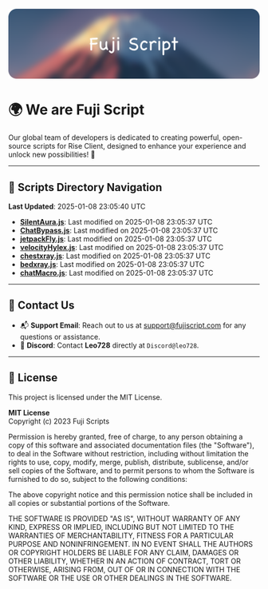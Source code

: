 ![Banner](.github/b.webp)

# 🌍 **We are Fuji Script**

Our global team of developers is dedicated to creating powerful, open-source scripts for Rise Client, designed to enhance your experience and unlock new possibilities! 🌟

---
<!-- SCRIPTS_NAVIGATION_START -->
## 📂 **Scripts Directory Navigation**

**Last Updated**: 2025-01-08 23:05:40 UTC

- **[SilentAura.js](scripts/SilentAura.js)**: Last modified on 2025-01-08 23:05:37 UTC
- **[ChatBypass.js](scripts/ChatBypass.js)**: Last modified on 2025-01-08 23:05:37 UTC
- **[jetpackFly.js](scripts/jetpackFly.js)**: Last modified on 2025-01-08 23:05:37 UTC
- **[velocityHylex.js](scripts/velocityHylex.js)**: Last modified on 2025-01-08 23:05:37 UTC
- **[chestxray.js](scripts/chestxray.js)**: Last modified on 2025-01-08 23:05:37 UTC
- **[bedxray.js](scripts/bedxray.js)**: Last modified on 2025-01-08 23:05:37 UTC
- **[chatMacro.js](scripts/chatMacro.js)**: Last modified on 2025-01-08 23:05:37 UTC

<!-- SCRIPTS_NAVIGATION_END -->

---

## 💬 **Contact Us**  
- 📬 **Support Email**: Reach out to us at [support@fujiscript.com](mailto:support@fujiscript.com) for any questions or assistance.  
- 💬 **Discord**: Contact **Leo728** directly at `Discord@leo728`.

---

## 📜 **License**

This project is licensed under the MIT License.  

**MIT License**  
Copyright (c) 2023 Fuji Scripts  

Permission is hereby granted, free of charge, to any person obtaining a copy of this software and associated documentation files (the "Software"), to deal in the Software without restriction, including without limitation the rights to use, copy, modify, merge, publish, distribute, sublicense, and/or sell copies of the Software, and to permit persons to whom the Software is furnished to do so, subject to the following conditions:  

The above copyright notice and this permission notice shall be included in all copies or substantial portions of the Software.  

THE SOFTWARE IS PROVIDED "AS IS", WITHOUT WARRANTY OF ANY KIND, EXPRESS OR IMPLIED, INCLUDING BUT NOT LIMITED TO THE WARRANTIES OF MERCHANTABILITY, FITNESS FOR A PARTICULAR PURPOSE AND NONINFRINGEMENT. IN NO EVENT SHALL THE AUTHORS OR COPYRIGHT HOLDERS BE LIABLE FOR ANY CLAIM, DAMAGES OR OTHER LIABILITY, WHETHER IN AN ACTION OF CONTRACT, TORT OR OTHERWISE, ARISING FROM, OUT OF OR IN CONNECTION WITH THE SOFTWARE OR THE USE OR OTHER DEALINGS IN THE SOFTWARE.  
